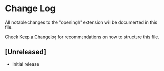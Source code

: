 # Change Log

All notable changes to the "openingh" extension will be documented in this file.

Check [Keep a Changelog](http://keepachangelog.com/) for recommendations on how to structure this file.

## [Unreleased]

- Initial release
